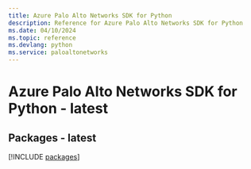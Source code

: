 ```yaml
---
title: Azure Palo Alto Networks SDK for Python
description: Reference for Azure Palo Alto Networks SDK for Python
ms.date: 04/10/2024
ms.topic: reference
ms.devlang: python
ms.service: paloaltonetworks
---
```

# Azure Palo Alto Networks SDK for Python - latest
## Packages - latest
[!INCLUDE [packages](palo-alto-networks-index.md)]